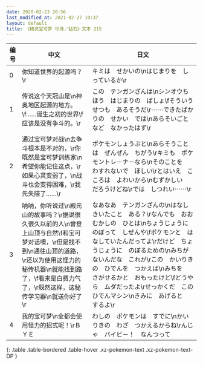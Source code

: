 ```yaml
---
date: 2020-02-23 20:56
last_modified_at: 2021-02-27 10:37
layout: default
title: 《精灵宝可梦 珍珠／钻石》文本 215
---
```

| 编号 | 中文 | 日文 |
| ---- | ---- | ---- |
| 0 | 你知道世界的起源吗？\r | キミは　せかいの\nはじまりを　しっているか\r |
| 1 | 传说这个天冠山是\n神奥地区起源的地方。\f……诞生之初的世界\f应该是没有争斗的。\r | この　テンガンざんは\nシンオウちほう　はじまりの　ばしょ\fそういう　せつも　あるそうだ\r⋯⋯できたばかりの　せかい　では\nあらそいごとなど　なかったはず\r |
| 2 | 通过宝可梦对战\n去争斗根本是不对的，\r你既然是宝可梦训练家\n希望你能记住这点，\r如果心灵变弱了，\n战斗也会变得困难，\r我先失陪了……\r | ポケモンしょうぶと\nあらそうことは　ぜんぜん　ちがう\rキミも　ポケモントレ－ナ－なら\nそのことを　わすれないで　ほしい\rとはいえ　こころは　よわいから\nむずかしい　だろうけどね\rでは　しつれい⋯⋯\r |
| 3 | 呐呐，你听说过\n殿元山的故事吗？\r据说很久很久以前的人\n曾登上山顶与自然\f和宝可梦对话噢，\r但是找不到\n通往山顶的道路，\r还以为使用这怪力的秘传机器\n就能找到路了，\f看来是白费力气了，\r既然这样，这秘传学习器\n就送你好了\r | なあなあ　テンガンざんの\nはなし　きいたこと　ある？\rなんでも　おおむかしの　ひとは\nちょうじょうに　のぼって　しぜんや\fポケモンと　はなしていたんだってよ\rだけど　ちょうじょうに　のぼるための\nみちが　ないんだな　これが\rこの　かいりきの　ひでんを　つかえば\nみちを　さがせるかと　おもったけど\fどうやら　ムダだったよ\rせっかくだ　この　ひでんマシン\nきみに　あげると　するよ\r |
| 4 | 我的宝可梦\n全都会使用怪力的招式呢！\rＢＹＥ | わしの　ポケモンは　すでに\nかいりきの　わざ　つかえるからね\rんじゃ　バイビ－！　なんつって |
{: .table .table-bordered .table-hover .xz-pokemon-text .xz-pokemon-text-DP }